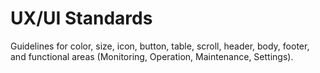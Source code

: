 # UX/UI Standards

Guidelines for color, size, icon, button, table, scroll, header, body, footer, and functional areas (Monitoring, Operation, Maintenance, Settings).

